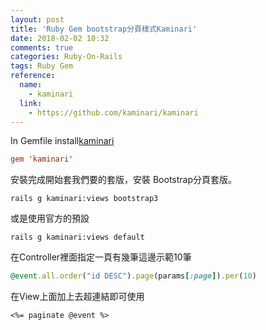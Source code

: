```yaml
---
layout: post
title: 'Ruby Gem bootstrap分頁樣式Kaminari'
date: 2018-02-02 10:32
comments: true
categories: Ruby-On-Rails
tags: Ruby Gem
reference:
  name:
    - kaminari
  link:
    - https://github.com/kaminari/kaminari
---
```


In Gemfile install[kaminari](https://github.com/kaminari/kaminari)
```conf
gem 'kaminari'
```
安裝完成開始套我們要的套版，安裝 Bootstrap分頁套版。
```rconsole
rails g kaminari:views bootstrap3
```
或是使用官方的預設
```rconsole
rails g kaminari:views default
```
在Controller裡面指定一頁有幾筆這邊示範10筆
```rb
@event.all.order("id DESC").page(params[:page]).per(10)
```
在View上面加上去超連結即可使用
```erb
<%= paginate @event %>
```